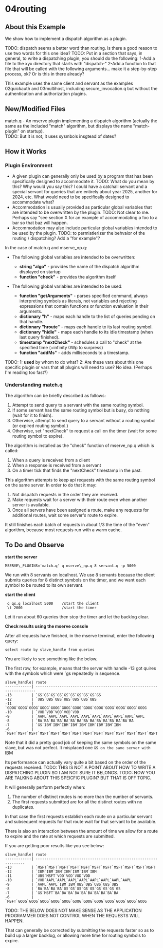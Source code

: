 # 04routing

## About this Example

We show how to implement a dispatch algorithm as a plugin.  

TODO: dispatch seems a better word than routing. Is there a good reason to use two words for this one idea?
TODO: Put in a section that says, in general, to write a dispatching plugin, you should do the following: 
 1-Add a file to the xyx directory that starts with "dispatch-"
 2-Add a function to that file that will be called with the following arguments... make it a step-by-step process, ok? Or is this in there already? 

This example uses the same client and servant as the examples 02quickauth and 03multihost,
including secure\_invocation.q but without the authentication and authorization plugins.

## New/Modified Files

match.q - An mserve plugin implementing a dispatch algorithm (actually the same as the included "match" algorithm,
but displays the name "match-plugin" on startup).  
TODO: But it is not, it uses sysmbols insgtead of dates? 

## How it Works

### Plugin Environment  

 - A given plugin can generally only be used by a program that has been specifically designed to accommodate it. TODO: What do you mean by this? Why would you say this? I could have a catchall servant and a special servant for queries that are entirely about year 2025, another for 2024, etc. What would need to be specifically designed to accommodate what? 
 - Accommodation is usually provided as particular global variables that are intended to be overwritten by the plugin. TODO: Not clear to me. Perhaps say "see section X for an example of accommodating a foo to a bar so that baz will happen. 
 - Accommodation may also include particular global variables intended to be used by the plugin. TODO: to permiatierizer the behvaior of the routing / dispatching? Add a "for example"? 

In the case of match.q and mserve\_np.q:

 - The following global variables are intended to be overwritten:
   - **string "algo"**     - provides the name of the dispatch algorithm displayed on startup
   - **function "check"**  - provides the algorithm itself

 - The following global variables are intended to be used: 
   - **function "getArguments"** - parses specified command, always interpreting symbols as literals, not variables
     and rejecting expressions that contain functions or function evaluation in their arguments.
   - **dictionary "h"**        - maps each handle to the list of queries pending on that handle.
   - **dictionary "hroute"**   - maps each handle to its last routing symbol.
   - **dictionary "hidle"**    - maps each handle to its idle timestamp (when last query finished).
   - **timestamp "nextCheck"** - schedules a call to "check" at the specified time (+infinity 0Wp to surpress)
   - **function "addMs"**      - adds milliseconds to a timestamp.

TODO: 1: **used** by whom to do what? 2: Are these vars about this one specific plugin or vars that all plugins will need to use? No idea. (Perhaps I'm reading too fast?)

### Understanding match.q

The algorithm can be briefly described as follows:
1. Attempt to send query to a servant with the same routing symbol. 
2. If some servant has the same routing symbol but is busy, do nothing (wait for it to finish).
3. Otherwise, attempt to send query to a servant without a routing symbol (or expired routing symbol.)
4. Otherwise, set "nextCheck" to request a call on the timer (wait for some routing symbol to expire).

The algorithm is installed as the "check" function of mserve\_np.q which is called:
1. When a query is received from a client
2. When a response is received from a servant
3. On a timer tick that finds the "nextCheck" timestamp in the past.

This algorithm attempts to keep api requests with the same routing symbol on the same server.
In order to do that it may:
1. Not dispatch requests in the order they are received.
2. Make requests wait for a server with their route even when another server is available.
3. Once all servers have been assigned a route, make any requests for additional routes,
   wait some server's route to expire.

It still finishes each batch of requests in about 1/3 the time of the "even" algorithm,
because most requests run with a warm cache.

## To Do and Observe

**start the server**

```
MSERVE\_PLUGINS='match.q' q mserve\_np.q 8 servant.q -p 5000
```

We run with 8 servants on localhost. 
We use 8 servants because the client submits queries for 8 distinct symbols on the timer,
and we want each symbol to be routed to its own servant.

**start the client**

```
 q qs.q localhost 5000    /start the client
 \t 2000                  /start the timer
```

Let it run about 60 queries then stop the timer and let the backlog clear.

**Check results using the mserve console**

After all requests have finished, in the mserve terminal, enter the following query:

```
select route by slave_handle from queries
```

You are likely to see something like the below. 

The first row, for example, means that the server with handle -13 got quires with the symbols which were `gs repeatedly in sequence. 

```
slave_handle| route                                                                 
------------| ----------------------------------------------------------------------
-13         | `GS`GS`GS`GS`GS`GS`GS`GS`GS`GS                                        
-12         | `UBS`UBS`UBS`UBS`UBS`UBS`UBS                                          
-11         | `GOOG`GOOG`GOOG`GOOG`GOOG`GOOG`GOOG`GOOG`GOOG`GOOG`GOOG`GOOG`GOOG     
-10         | `VOD`VOD`VOD`VOD`VOD                                                  
-9          | `AAPL`AAPL`AAPL`AAPL`AAPL`AAPL`AAPL`AAPL`AAPL`AAPL                    
-8          | `BA`BA`BA`BA`BA`BA`BA`BA`BA`BA`BA`BA`BA`BA`BA                         
-7          | `GS`IBM`IBM`IBM`IBM`IBM`IBM`IBM`IBM`IBM                               
-6          | `MSFT`MSFT`MSFT`MSFT`MSFT`MSFT`MSFT`MSFT`MSFT`MSFT`MSFT`MSFT`MSFT`MSFT
```

Note that it did a pretty good job of keeping the same symbols on the same slave, but was not perfect.
It misplaced one `GS on the same server with `IBM

Its performance can actually vary quite a bit based on the order of the requests received. 
TODO: THIS IS NOT A POINT ABOUT HOW TO WRITE A DISPATCHING PLUGIN SO I AM NOT SURE IT BELONGS. 
TODO: NOW YOU ARE TALKING ABOUT THIS SPEICFIC PLUGIN? BUT THAT IS OFF TOPIC. 

It will generally perform perfectly when: 
1. The number of distinct routes is no more than the number of servants.
2. The first requests submitted are for all the distinct routes with no duplicates.

In that case the first requests establish each route on a particular servant and subsequent
requests for that route wait for that servant to be available.

There is also an interaction between the amount of time we allow for a route to expire
and the rate at which requests are submitted.

If you are getting poor results like you see below:

```
slave_handle| route                                                            
------------| -----------------------------------------------------------------
-13         | `MSFT`MSFT`MSFT`MSFT`MSFT`MSFT`MSFT`MSFT`MSFT`MSFT`MSFT          
-12         | `IBM`IBM`IBM`IBM`IBM`IBM`IBM                                     
-11         | `UBS`MSFT`VOD`VOD`VOD`VOD                                        
-10         | `VOD`AAPL`AAPL`AAPL`AAPL`AAPL`AAPL`AAPL`AAPL                     
-9          | `AAPL`AAPL`IBM`IBM`UBS`UBS`UBS`UBS`UBS                           
-8          | `BA`BA`BA`BA`GS`GS`GS`GS`GS`GS`GS`GS`GS                          
-7          | `GS`MSFT`BA`BA`BA`BA`BA`BA`BA`BA`BA`BA                           
-6          | `MSFT`GOOG`GOOG`GOOG`GOOG`GOOG`GOOG`GOOG`GOOG`GOOG`GOOG`GOOG`GOOG
```

TODO: THE BELOW DOES NOT MAKE SENSE AS THE APPLICATION PROGRAMMER DOES NOT CONTROL WHEN THE REQUESTS WILL HAPPEN. 

That can generally be corrected by submitting the requests faster so as to build up
a larger backlog, or allowing more time for routing symbols to expire.





